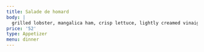 ```yaml
---
title: Salade de homard
body: |
  grilled lobster, mangalica ham, crisp lettuce, lightly creamed vinaigrette
price: '52'
type: Appetizer
menu: dinner
---
```



